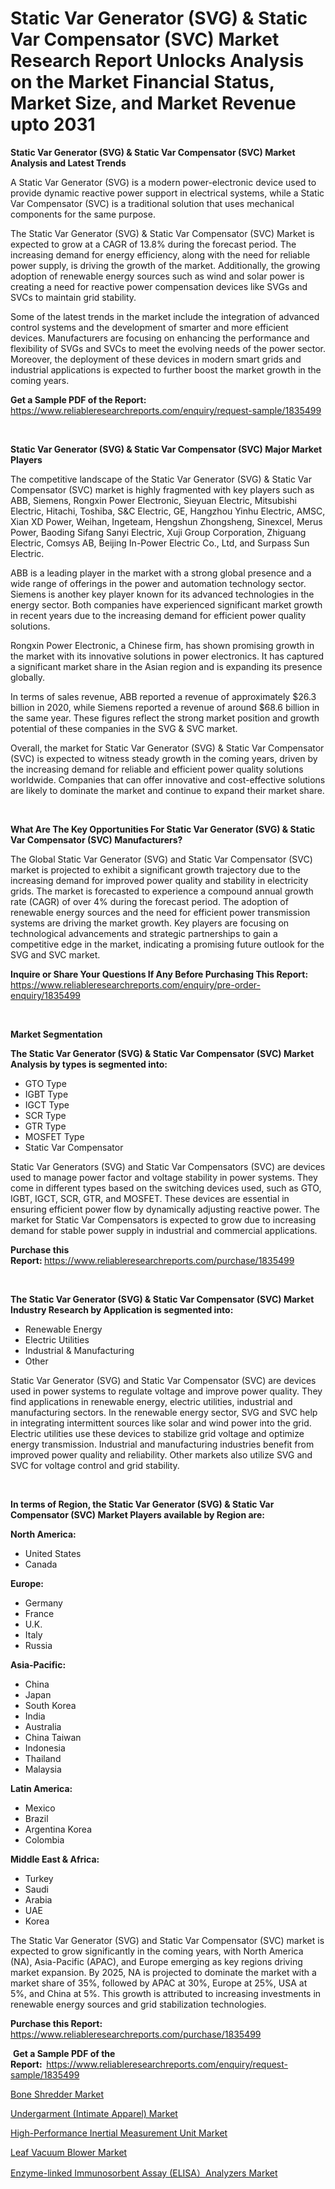 <p><h1>Static Var Generator (SVG) & Static Var Compensator (SVC) Market Research Report Unlocks Analysis on the Market Financial Status, Market Size, and Market Revenue upto 2031</h1></p><p><strong>Static Var Generator (SVG) & Static Var Compensator (SVC) Market Analysis and Latest Trends</strong></p>
<p><p>A Static Var Generator (SVG) is a modern power-electronic device used to provide dynamic reactive power support in electrical systems, while a Static Var Compensator (SVC) is a traditional solution that uses mechanical components for the same purpose. </p><p>The Static Var Generator (SVG) & Static Var Compensator (SVC) Market is expected to grow at a CAGR of 13.8% during the forecast period. The increasing demand for energy efficiency, along with the need for reliable power supply, is driving the growth of the market. Additionally, the growing adoption of renewable energy sources such as wind and solar power is creating a need for reactive power compensation devices like SVGs and SVCs to maintain grid stability.</p><p>Some of the latest trends in the market include the integration of advanced control systems and the development of smarter and more efficient devices. Manufacturers are focusing on enhancing the performance and flexibility of SVGs and SVCs to meet the evolving needs of the power sector. Moreover, the deployment of these devices in modern smart grids and industrial applications is expected to further boost the market growth in the coming years.</p></p>
<p><strong>Get a Sample PDF of the Report:&nbsp;</strong> <a href="https://www.reliableresearchreports.com/enquiry/request-sample/1835499">https://www.reliableresearchreports.com/enquiry/request-sample/1835499</a></p>
<p>&nbsp;</p>
<p><strong>Static Var Generator (SVG) & Static Var Compensator (SVC) Major Market Players</strong></p>
<p><p>The competitive landscape of the Static Var Generator (SVG) & Static Var Compensator (SVC) market is highly fragmented with key players such as ABB, Siemens, Rongxin Power Electronic, Sieyuan Electric, Mitsubishi Electric, Hitachi, Toshiba, S&C Electric, GE, Hangzhou Yinhu Electric, AMSC, Xian XD Power, Weihan, Ingeteam, Hengshun Zhongsheng, Sinexcel, Merus Power, Baoding Sifang Sanyi Electric, Xuji Group Corporation, Zhiguang Electric, Comsys AB, Beijing In-Power Electric Co., Ltd, and Surpass Sun Electric.</p><p>ABB is a leading player in the market with a strong global presence and a wide range of offerings in the power and automation technology sector. Siemens is another key player known for its advanced technologies in the energy sector. Both companies have experienced significant market growth in recent years due to the increasing demand for efficient power quality solutions.</p><p>Rongxin Power Electronic, a Chinese firm, has shown promising growth in the market with its innovative solutions in power electronics. It has captured a significant market share in the Asian region and is expanding its presence globally.</p><p>In terms of sales revenue, ABB reported a revenue of approximately $26.3 billion in 2020, while Siemens reported a revenue of around $68.6 billion in the same year. These figures reflect the strong market position and growth potential of these companies in the SVG & SVC market.</p><p>Overall, the market for Static Var Generator (SVG) & Static Var Compensator (SVC) is expected to witness steady growth in the coming years, driven by the increasing demand for reliable and efficient power quality solutions worldwide. Companies that can offer innovative and cost-effective solutions are likely to dominate the market and continue to expand their market share.</p></p>
<p>&nbsp;</p>
<p><strong>What Are The Key Opportunities For Static Var Generator (SVG) & Static Var Compensator (SVC) Manufacturers?</strong></p>
<p><p>The Global Static Var Generator (SVG) and Static Var Compensator (SVC) market is projected to exhibit a significant growth trajectory due to the increasing demand for improved power quality and stability in electricity grids. The market is forecasted to experience a compound annual growth rate (CAGR) of over 4% during the forecast period. The adoption of renewable energy sources and the need for efficient power transmission systems are driving the market growth. Key players are focusing on technological advancements and strategic partnerships to gain a competitive edge in the market, indicating a promising future outlook for the SVG and SVC market.</p></p>
<p><strong>Inquire or Share Your Questions If Any Before Purchasing This Report:</strong> <a href="https://www.reliableresearchreports.com/enquiry/pre-order-enquiry/1835499">https://www.reliableresearchreports.com/enquiry/pre-order-enquiry/1835499</a></p>
<p>&nbsp;</p>
<p><strong>Market Segmentation</strong></p>
<p><strong>The Static Var Generator (SVG) & Static Var Compensator (SVC) Market Analysis by types is segmented into:</strong></p>
<p><ul><li>GTO Type</li><li>IGBT Type</li><li>IGCT Type</li><li>SCR Type</li><li>GTR Type</li><li>MOSFET Type</li><li>Static Var Compensator</li></ul></p>
<p><p>Static Var Generators (SVG) and Static Var Compensators (SVC) are devices used to manage power factor and voltage stability in power systems. They come in different types based on the switching devices used, such as GTO, IGBT, IGCT, SCR, GTR, and MOSFET. These devices are essential in ensuring efficient power flow by dynamically adjusting reactive power. The market for Static Var Compensators is expected to grow due to increasing demand for stable power supply in industrial and commercial applications.</p></p>
<p><strong>Purchase this Report:&nbsp;</strong><a href="https://www.reliableresearchreports.com/purchase/1835499">https://www.reliableresearchreports.com/purchase/1835499</a></p>
<p>&nbsp;</p>
<p><strong>The Static Var Generator (SVG) & Static Var Compensator (SVC) Market Industry Research by Application is segmented into:</strong></p>
<p><ul><li>Renewable Energy</li><li>Electric Utilities</li><li>Industrial & Manufacturing</li><li>Other</li></ul></p>
<p><p>Static Var Generator (SVG) and Static Var Compensator (SVC) are devices used in power systems to regulate voltage and improve power quality. They find applications in renewable energy, electric utilities, industrial and manufacturing sectors. In the renewable energy sector, SVG and SVC help in integrating intermittent sources like solar and wind power into the grid. Electric utilities use these devices to stabilize grid voltage and optimize energy transmission. Industrial and manufacturing industries benefit from improved power quality and reliability. Other markets also utilize SVG and SVC for voltage control and grid stability.</p></p>
<p>&nbsp;</p>
<p><strong>In terms of Region, the Static Var Generator (SVG) & Static Var Compensator (SVC) Market Players available by Region are:</strong></p>
<p>
    <p> <strong> North America: </strong>
        <ul>
            <li>United States</li>
            <li>Canada</li>
        </ul>
        </p> 
    <p> <strong> Europe: </strong>
        <ul>
            <li>Germany</li>
            <li>France</li>
            <li>U.K.</li>
            <li>Italy</li>
            <li>Russia</li>
        </ul>
        </p> 
    <p> <strong> Asia-Pacific: </strong>
        <ul>
            <li>China</li>
            <li>Japan</li>
            <li>South Korea</li>
            <li>India</li>
            <li>Australia</li>
            <li>China Taiwan</li>
            <li>Indonesia</li>
            <li>Thailand</li>
            <li>Malaysia</li>
        </ul>
        </p> 
    <p> <strong> Latin America: </strong>
        <ul>
            <li>Mexico</li>
            <li>Brazil</li>
            <li>Argentina Korea</li>
            <li>Colombia</li>
        </ul>
        </p> 
    <p> <strong> Middle East & Africa: </strong>
        <ul>
            <li>Turkey</li>
            <li>Saudi</li>
            <li>Arabia</li>
            <li>UAE</li>
            <li>Korea</li>
        </ul>
    </p>
    </p>
<p><p>The Static Var Generator (SVG) and Static Var Compensator (SVC) market is expected to grow significantly in the coming years, with North America (NA), Asia-Pacific (APAC), and Europe emerging as key regions driving market expansion. By 2025, NA is projected to dominate the market with a market share of 35%, followed by APAC at 30%, Europe at 25%, USA at 5%, and China at 5%. This growth is attributed to increasing investments in renewable energy sources and grid stabilization technologies.</p></p>
<p><strong>Purchase this Report: </strong><a href="https://www.reliableresearchreports.com/purchase/1835499">https://www.reliableresearchreports.com/purchase/1835499</a></p>
<p>&nbsp;<strong>Get a Sample PDF of the Report:&nbsp;&nbsp;</strong><a href="https://www.reliableresearchreports.com/enquiry/request-sample/1835499">https://www.reliableresearchreports.com/enquiry/request-sample/1835499</a></p>
<p><strong></strong></p>
<p><p><a href="https://issuu.com/reportprime-2/docs/bone-shredder-market-size-2030.pptx">Bone Shredder Market</a></p><p><a href="https://github.com/ashepherd82/Market-Research-Report-List-3/blob/main/undergarment-intimate-apparel-market.md">Undergarment (Intimate Apparel) Market</a></p><p><a href="https://github.com/irfadac/Market-Research-Report-List-2/blob/main/high-performance-inertial-measurement-unit-market.md">High-Performance Inertial Measurement Unit Market</a></p><p><a href="https://issuu.com/reportprime-2/docs/leaf-vacuum-blower-market-size-2030.pptx">Leaf Vacuum Blower Market</a></p><p><a href="https://github.com/okotobwrhuteie/Market-Research-Report-List-1/blob/main/enzyme-linked-immunosorbent-assay-elisaanalyzers-market.md">Enzyme-linked Immunosorbent Assay (ELISA）Analyzers Market</a></p></p>